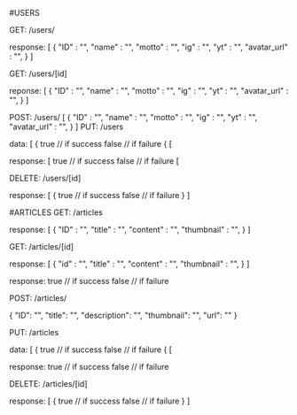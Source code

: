 #USERS

GET: /users/

response:
[
{
   "ID"            : "",
    "name"          : "",
    "motto"         : "",
    "ig"        : "",
    "yt"        : "",
    "avatar_url"    : "",
 }
 ]

GET: /users/[id]

reponse:
[
{
    "ID"            : "",
    "name"          : "",
    "motto"         : "",
    "ig"        : "",
    "yt"        : "",
    "avatar_url"    : "",
}
]

POST: /users/
[
{
    "ID"            : "",
    "name"          : "",
    "motto"         : "",
    "ig"        : "",
    "yt"        : "",
    "avatar_url"    : "",
}
]
PUT: /users

data:
[
{
true    // if success
false   // if failure
{
[

response:
[
true    // if success
false   // if failure
[

DELETE: /users/[id]

response:
[
{
true    // if success
false   // if failure
}
]


#ARTICLES
GET: /articles

response:
[
{
        "ID"            : "",
        "title"         : "",
        "content"       : "",
        "thumbnail"     : "",
}
]


GET: /articles/[id]

response:
[
{
    "id"            : "",
    "title"         : "",
    "content"       : "",
    "thumbnail"     : "",
}
]


response:
true    // if success
false   // if failure

POST: /articles/

{
"ID":           "",
"title":        "",
"description":  "",
"thumbnail":    "",
"url":          ""
}

PUT: /articles

data:
[
{
true    // if success
false   // if failure
{
[

response:
true    // if success
false   // if failure

DELETE: /articles/[id]

response:
[
{
true    // if success
false   // if failure
}
]
